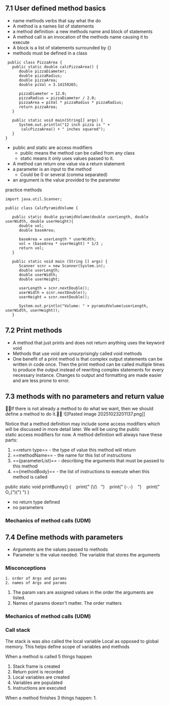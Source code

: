 ## 7.1 User defined method basics

- name methods verbs that say what the do
- A method is a names list of statements
- a method definition: a new methods name and block of statements
- A method call is an invocation of the methods name causing it to execute
- A block is a list of statements surrounded by {}
- methods must be defined in a class

```
 public class PizzaArea { 
   public static double calcPizzaArea() {
      double pizzaDiameter;
      double pizzaRadius;
      double pizzaArea;
      double piVal = 3.14159265;

      pizzaDiameter = 12.0;
      pizzaRadius = pizzaDiameter / 2.0;
      pizzaArea = piVal * pizzaRadius * pizzaRadius;
      return pizzaArea;
   }

   public static void main(String[] args) {  
      System.out.println("12 inch pizza is " +   
       calcPizzaArea() + " inches squared"); 
   }
}
```

- public and static are access modifiers
	- public means the method can be called from any class
	- static means it only uses values passed to it.
- A method can return one value via a return statement
- a parameter is an input to the method
	- Could be 0 or several (comma separated)
- an argument is the value provided to the parameter

practice methods 
```
import java.util.Scanner;

public class CalcPyramidVolume {

   public static double pyramidVolume(double userLength, double userWidth, double userHeight){
      double vol;
      double baseArea;
      
      baseArea = userLength * userWidth;
      vol = (baseArea * userHeight) * 1/3 ;
      return vol;
   }

   public static void main (String [] args) {
      Scanner scnr = new Scanner(System.in);
      double userLength;
      double userWidth;
      double userHeight;

      userLength = scnr.nextDouble();
      userWidth = scnr.nextDouble();
      userHeight = scnr.nextDouble();

      System.out.println("Volume: " + pyramidVolume(userLength, userWidth, userHeight));
   }
```

## 7.2 Print methods

- A method that just prints and does not return anything uses the keyword void
- Methods that use void are unsurprisingly called void methods
- One benefit of a print method is that complex output statements can be written in code once. Then the print method can be called multiple times to produce the output instead of rewriting complex statements for every necessary instance. Changes to output and formatting are made easier and are less prone to error.

## 7.3 methods with no parameters and return value

🚩🚩If there is not already a method to do what we want,
then we should define a method to do it.🚩🚩
![[Pasted image 20251023201137.png]]

Notice that a method definition may include some access modifiers which will be discussed in more detail later. We will be using the public static access modifiers for now. A method definition will always have these parts:
1.  ==return type== - the type of value this method will return
2. ==methodName== - the name for this list of instructions
3. ==(parameterList)== - describing the arguments that must be passed to this method
4. =={methodBody}== - the list of instructions to execute when this method is called

public static void printBunny() {
   print(" (\\(\\   ")
   print(" (-.-)    ")
   print(" O_(\")(\") ")
}
 - no return type defined
 - no parameters

### Mechanics of method calls (UDM)

## 7.4 Define methods with parameters
-  Arguments are the values passed to methods
-  Parameter is the value needed.  The variable that stores the arguments

### Misconceptions
	1. order of Args and params
	2. names of Args and params
1. The param vars are assigned values in the order the arguments are listed.
2. Names of params doesn't matter.  The order matters

### Mechanics of method calls (UDM)
### Call stack

The stack is was also called the local variable Local as opposed to global memory.   This helps define scope of variables and methods

When a method is called 5 things happen
 1. Stack frame is created
 2. Return point is recorded
 3. Local variables are created
 4. Variables are populated
 5. Instructions are executed

When a method finishes 3 things happen:
1.  